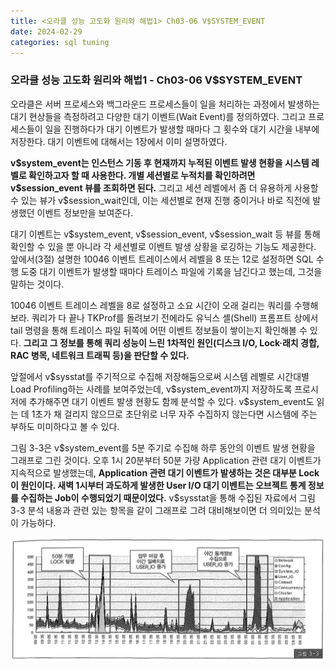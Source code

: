 ```yaml
---
title: <오라클 성능 고도화 원리와 해법1> Ch03-06 V$SYSTEM_EVENT
date: 2024-02-29
categories: sql tuning
---
```



### 오라클 성능 고도화 원리와 해법1 - Ch03-06 V$SYSTEM_EVENT

오라클은 서버 프로세스와 백그라운드 프로세스들이 일을 처리하는 과정에서 발생하는 대기 현상들을 측정하려고 다양한 대기 이벤트(Wait Event)를 정의하였다. 그리고 프로세스들이 일을 진행하다가 대기 이벤트가 발생할 때마다 그 횟수와 대기 시간을 내부에 저장한다. 대기 이벤트에 대해서는 1장에서 이미 설명하였다.

**v\$system_event는 인스턴스 기동 후 현재까지 누적된 이벤트 발생 현황을 시스템 레벨로 확인하고자 할 때 사용한다. 개별 세션별로 누적치를 확인하려면 v\$session_event 뷰를 조회하면 된다.** 그리고 세션 레벨에서 좀 더 유용하게 사용할 수 있는 뷰가 v\$session_wait인데, 이는 세션별로 현재 진행 중이거나 바로 직전에 발생했던 이벤트 정보만을 보여준다.

대기 이벤트는 v\$system_event, v\$session_event, v\$session_wait 등 뷰를 통해 확인할 수 있을 뿐 아니라 각 세션별로 이벤트 발생 상황을 로깅하는 기능도 제공한다. 앞에서(3절) 설명한 10046 이벤트 트레이스에서 레벨을 8 또는 12로 설정하면 SQL 수행 도중 대기 이벤트가 발생할 때마다 트레이스 파일에 기록을 남긴다고 했는데, 그것을 말하는 것이다.

10046 이벤트 트레이스 레벨을 8로 설정하고 소요 시간이 오래 걸리는 쿼리를 수행해 보라. 쿼리가 다 끝나 TKProf를 돌려보기 전에라도 유닉스 셸(Shell) 프롬프트 상에서 tail 명령을 통해 트레이스 파일 뒤쪽에 어떤 이벤트 정보들이 쌓이는지 확인해볼 수 있다. **그리고 그 정보를 통해 쿼리 성능이 느린 1차적인 원인(디스크 I/O, Lock·래치 경합, RAC 병목, 네트워크 트래픽 등)을 판단할 수 있다.**

앞절에서 v\$sysstat를 주기적으로 수집해 저장해둠으로써 시스템 레벨로 시간대별 Load Profiling하는 사례를 보여주었는데, v\$system_event까지 저장하도록 프로시저에 추가해주면 대기 이벤트 발생 현황도 함께 분석할 수 있다. v\$system_event도 읽는 데 1초가 채 걸리지 않으므로 초단위로 너무 자주 수집하지 않는다면 시스템에 주는 부하도 미미하다고 볼 수 있다.

그림 3-3은 v\$system_event를 5분 주기로 수집해 하루 동안의 이벤트 발생 현황을 그래프로 그린 것이다. 오후 1시 20분부터 50분 가량 Application 관련 대기 이벤트가 지속적으로 발생했는데, **Application 관련 대기 이벤트가 발생하는 것은 대부분 Lock이 원인이다. 새벽 1시부터 과도하게 발생한 User I/O 대기 이벤트는 오브젝트 통계 정보를 수집하는 Job이 수행되었기 때문이었다.** v\$sysstat을 통해 수집된 자료에서 그림 3-3 분석 내용과 관련 있는 항목을 같이 그래프로 그려 대비해보이면 더 의미있는 분석이 가능하다.

![](/assets/images/sqlp/sqlp1-03-06-img3-3.png)

